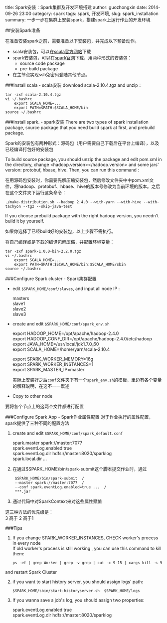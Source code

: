 title: Spark安装：Spark集群及开发环境搭建
author: guozhongxin
date: 2014-09-26 23:00
category: spark
tags: spark, 开发环境,
slug: spark_installation
summary: 一步一步在集群上安装spark，搭建spark上运行作业的开发环境

##安装Spark准备

在准备安装spark之前，需要准备以下安装包，并完成以下预备动作。  

* scala安装包，可以在[scala官方网站](http://www.scala-lang.org/)下载
* spark安装包，可以在[spark官网](http://spark.apache.org/downloads.html)下载，用两种形式的安装包：
	* source code package
	* pre-build package
* 在主节点实现ssh免密码登陆其他节点。  

###install scala - scala安装download scala-2.10.4.tgz and unzip： 
	tar -zxf scala-2.10.4.tgz	vi ~/.bashrc		export SCALA_HOME=...   
		export PATH=$PATH:$SCALA_HOME/bin	source ~/.bashrc
###install spark. - spark安装There are two types of spark installation package, source package that you need build spark at first, and prebuild package.  
Spark的安装包有两种形式：源码包（用户需要自己下载后在平台上编译），以及已经编译打包好的安装包
To build source package, you should unzip the package and edit pom.xml in the directory, change <hadoop.version></hadoop.version> and some jars' version: protobuf, hbase, hive. Then, you can run this command :    
在用源码包安装时，你需要先解压缩安装包，然后修改文件夹中中pom.xml文件，将hadoop、protobuf、hbase、hive的版本号修改为当前环境的版本。之后在这个文件夹下运行这条命令：  	./make-distribution.sh --hadoop 2.4.0 --with-yarn --with-hive --with-tachyon --tgz --skip-java-test
If you choose prebuild package with the right hadoop version, you needn't build it by yourself.   
如果你选择了已经build好的安装包，以上步骤不需执行。
将自己编译或是下载的编译包解压缩，并配置环境变量：	
	tar -zxf spark-1.0.0-bin-2.2.0.tgz	vi ~/.bashrc		export SCALA_HOME=...  		export PATH=$PATH:$SCALA_HOME/bin:$SCALA_HOME/sbin	source ~/.bashrc

###Configure Spark cluster - Spark集群配置* edit `$SPARK_HOME/conf/slaves`, and input all node IP :  		masters  
	slave1  
	slave2  
	slave3 
 * create and edit `$SPARK_HOME/conf/spark_env.sh` 
	export HADOOP_HOME=/opt/apache/hadoop-2.4.0  	export HADOOP_CONF_DIR=/opt/apache/hadoop-2.4.0/etc/hadoop  	export JAVA_HOME=/usr/local/jdk1.7.0_60  	export SCALA_HOME=/home/yarn/scala-2.10.4  
	export SPARK_WORKER_MEMORY=16g  	export SPARK_WORKER_INSTANCES=1  	export SPARK_MASTER_IP=master
	实际上安装好之后`conf`文件夹下有一个`spark_env.sh`的模板，里边有各个变量的解释说明，在这不一一累述  

* Copy to other node 

要将各个节点上的这两个文件都进行配置

###Configure Spark App - Spark作业属性配置
对于作业执行的属性配置，spark提供了三种不同的配置方法  
1. create and edit `$SPARK_HOME/conf/spark_default.conf`  
	spark.master                    spark://master:7077  	spark.eventLog.enabled          true  	spark.eventLog.dir              hdfs://master:8020/sparklog  	spark.local.dir           		 ...  

2. 在通过$SPARK_HOME/bin/spark-submit这个脚本提交作业时，通过 
 
		$SPARK_HOME/bin/spark-submit  /
		--master spark://master:7077  /
		--conf spark.eventLog.enabled=true ...  /
		***.jar
		
3. 通过代码中对SparkContext来对这些属性赋值

这三种方法的优先级是：  
	3 高于 2 高于1  
 ###Tips1.	If you change SPARK_WORKER_INSTANCES, CHECK worker's process in every node  If old worker's process is still working , you can use this command to kill them:  
		ps -ef | grep Worker | grep -v grep | cut -c 9-15 | xargs kill -s 9  and restart Spark Cluster  
2.	if you want to start history server, you should assign logs' path:  

		$SPARK_HOME/sbin/start-historyserver.sh  $SPARK_HOME/logs  
		3.	If you wanna save a job's log, you should assign two properties:  
	spark.eventLog.enabled          true  	spark.eventLog.dir              hdfs://master:8020/sparklog  
